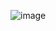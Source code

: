 ![image](https://cloud.githubusercontent.com/assets/25205050/23233181/a40d014e-f913-11e6-87ce-809e9c2d9117.png)

